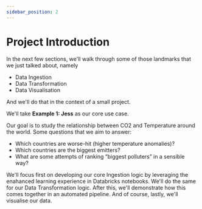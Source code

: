 ```yaml
---
sidebar_position: 2
---
```



# Project Introduction

In the next few sections, we'll walk through some of those landmarks that we just talked about, namely
* Data Ingestion
* Data Transformation
* Data Visualisation

And we'll do that in the context of a small project.

We'll take **Example 1: Jess** as our core use case.

Our goal is to study the relationship between CO2 and Temperature around the world. Some questions that we aim to answer:
* Which countries are worse-hit (higher temperature anomalies)?
* Which countries are the biggest emitters?
* What are some attempts of ranking “biggest polluters” in a sensible way?


We'll focus first on developing our core Ingestion logic by leveraging the enahanced learning experience in Databricks notebooks. We'll do the same for our Data Transformation logic. After this, we'll demonstrate how this comes together in an automated pipeline. And of course, lastly, we'll visualise our data.
